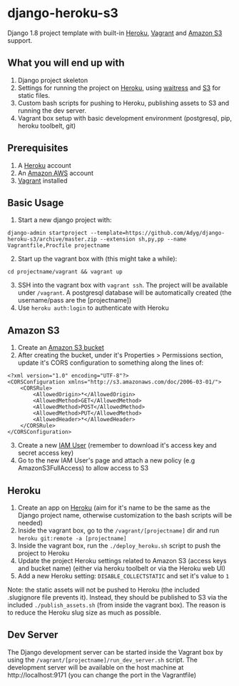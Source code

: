 # django-heroku-s3
Django 1.8 project template with built-in [Heroku](https://heroku.com/), [Vagrant](https://www.vagrantup.com/) and [Amazon S3](http://aws.amazon.com/s3/) support.

What you will end up with
-------------------------

1. Django project skeleton
2. Settings for running the project on [Heroku](https://heroku.com/), using [waitress](http://waitress.readthedocs.org/en/latest/) and [S3](http://aws.amazon.com/s3) for static files.
3. Custom bash scripts for pushing to Heroku, publishing assets to S3 and running the dev server.
4. Vagrant box setup with basic development environment (postgresql, pip, heroku toolbelt, git)

Prerequisites
-------------

1. A [Heroku](https://heroku.com/) account
2. An [Amazon AWS](http://aws.amazon.com) account
3. [Vagrant](http://www.vagrantup.com/downloads) installed


Basic Usage
-----------

1. Start a new django project with: 
```
django-admin startproject --template=https://github.com/Adyg/django-heroku-s3/archive/master.zip --extension sh,py,pp --name Vagrantfile,Procfile projectname
```
2. Start up the vagrant box with (this might take a while):
```
cd projectname/vagrant && vagrant up
```
3. SSH into the vagrant box with `vagrant ssh`. The project will be available under `/vagrant`. A postgresql database will be automatically created (the username/pass are the [projectname])
4. Use `heroku auth:login` to authenticate with Heroku

Amazon S3
---------
1. Create an [Amazon S3 bucket ](https://console.aws.amazon.com/s3)
2. After creating the bucket, under it's Properties > Permissions section, update it's  CORS configuration to something along the lines of:
```
<?xml version="1.0" encoding="UTF-8"?>
<CORSConfiguration xmlns="http://s3.amazonaws.com/doc/2006-03-01/">
    <CORSRule>
        <AllowedOrigin>*</AllowedOrigin>
        <AllowedMethod>GET</AllowedMethod>
        <AllowedMethod>POST</AllowedMethod>
        <AllowedMethod>PUT</AllowedMethod>
        <AllowedHeader>*</AllowedHeader>
    </CORSRule>
</CORSConfiguration>
```
3. Create a new [IAM User](https://console.aws.amazon.com/iam/home) (remember to download it's access key and secret access key)
4. Go to the new IAM User's page and attach a new policy (e.g AmazonS3FullAccess) to allow access to S3

Heroku
------
1. Create an app on [Heroku](https://heroku.com/) (aim for it's name to be the same as the Django project name, otherwise customization to the bash scripts will be needed)
2. Inside the vagrant box, go to the `/vagrant/[projectname]` dir and run `heroku git:remote -a [projectname]`
3. Inside the vagrant box, run the `./deploy_heroku.sh` script to push the project to Heroku
4. Update the project Heroku settings related to Amazon S3 (access keys and bucket name) (either via heroku toolbelt or via the Heroku web UI)
5. Add a new Heroku setting: `DISABLE_COLLECTSTATIC` and set it's value to `1`

Note: the static assets will not be pushed to Heroku (the included .slugignore file prevents it). Instead, they should be published to S3 via the included `./publish_assets.sh` (from inside the vagrant box). The reason is to reduce the Heroku slug size as much as possible.

Dev Server
----------
The Django development server can be started inside the Vagrant box by using the `/vagrant/[projectname]/run_dev_server.sh` script. The development server will be available on the host machine at http://localhost:9171 (you can change the port in the Vagrantfile)
